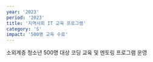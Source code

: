```yaml
---
year: '2023'
period: '2023'
title: '지역사회 IT 교육 프로그램'
category: 'S'
impact: '500명 교육 수료'
---
```

소외계층 청소년 500명 대상 코딩 교육 및 멘토링 프로그램 운영 